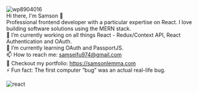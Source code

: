 ![wp8904016](https://user-images.githubusercontent.com/69362509/219097716-4c7a2dcd-b9c2-4905-ae5e-98fec89ddcb8.jpg)          
Hi there, I'm Samson 👋    
Professional frontend developer with a particular expertise on React. I love building software solutions using the MERN stack.    
🔭 I’m currently working on all things React - Redux/Context API, React Authentication and OAuth.     
🌱 I’m currently learning OAuth and PassportJS.     
📫 How to reach me: samseifu974@gmail.com       
💼 Checkout my portfolio: https://samsonlemma.com       
⚡ Fun fact: The first computer “bug” was an actual real-life bug.      

![react](https://user-images.githubusercontent.com/69362509/219115671-3da536fb-121d-49ca-a8aa-20b2fd34932f.png)
